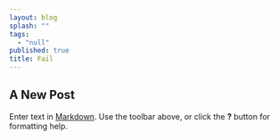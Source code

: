 ```yaml
---
layout: blog
splash: ""
tags: 
  - "null"
published: true
title: Fail
---
```



## A New Post

Enter text in [Markdown](http://daringfireball.net/projects/markdown/). Use the toolbar above, or click the **?** button for formatting help.
